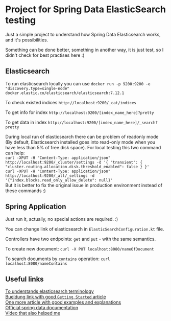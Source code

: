 # Project for Spring Data ElasticSearch  testing
Just a simple project to understand how Spring Data Elasticsearch works, and it's possibilities. 

Something can be done better, something in another way, it is just test, so I didn't check for best practises here :)

## Elasticsearch
To run elasticsearch locally you can use 
`docker run -p 9200:9200 -e "discovery.type=single-node" docker.elastic.co/elasticsearch/elasticsearch:7.12.1`

To check existed indices `http://localhost:9200/_cat/indices`

To get info for index `http://localhost:9200/[index_name_here]?pretty` 

To get data in index `http://localhost:9200/[index_name_here]/_search?pretty`

During local run of elasticsearch there can be problem of readonly mode (By default, Elasticsearch installed goes into read-only mode when you have less than 5% of free disk space). For local testing this two command can help:  
`curl -XPUT -H "Content-Type: application/json" http://localhost:9200/_cluster/settings -d '{ "transient": { "cluster.routing.allocation.disk.threshold_enabled": false } }'`  
`curl -XPUT -H "Content-Type: application/json" http://localhost:9200/_all/_settings -d '{"index.blocks.read_only_allow_delete": null}'`  
But it is better to fix the original issue in production environment instead of these commands :)

## Spring Application
Just run it, actually, no special actions are required. :)

You can change link of elasticsearch in `ElasticSearchConfiguration.kt` file.

Controllers have two endpoints: `get` and `put` - with the same semantics.

To create new document: `curl -X PUT localhost:8080/nameOfDocument`

To search documents by `contains` operation: `curl localhost:8080/nameContains`

## Useful links
[To understands elasticsearch terminology](https://www.elastic.co/blog/what-is-an-elasticsearch-index)   
[Bueldung link with good `Getting Started` article](https://www.baeldung.com/spring-data-elasticsearch-tutorial)   
[One more article with good examples and explanations](https://reflectoring.io/spring-boot-elasticsearch/)  
[Official spring data documentation](https://docs.spring.io/spring-data/elasticsearch/docs/current/reference/html/#reference)  
[Video that also helped me](https://www.youtube.com/watch?v=84t_jC3dr3E)
